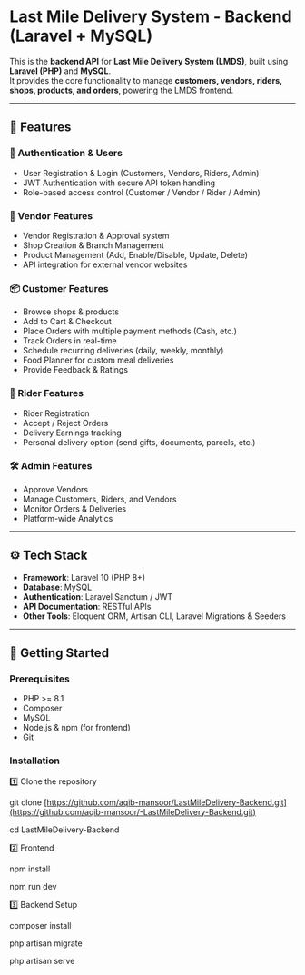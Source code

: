 # Last Mile Delivery System - Backend (Laravel + MySQL) 

This is the **backend API** for **Last Mile Delivery System (LMDS)**, built using **Laravel (PHP)** and **MySQL**.  
It provides the core functionality to manage **customers, vendors, riders, shops, products, and orders**, powering the LMDS frontend.

---

## 🔹 Features

### 👤 Authentication & Users
- User Registration & Login (Customers, Vendors, Riders, Admin)
- JWT Authentication with secure API token handling
- Role-based access control (Customer / Vendor / Rider / Admin)

### 🛒 Vendor Features
- Vendor Registration & Approval system
- Shop Creation & Branch Management
- Product Management (Add, Enable/Disable, Update, Delete)
- API integration for external vendor websites

### 📦 Customer Features
- Browse shops & products
- Add to Cart & Checkout
- Place Orders with multiple payment methods (Cash, etc.)
- Track Orders in real-time
- Schedule recurring deliveries (daily, weekly, monthly)
- Food Planner for custom meal deliveries
- Provide Feedback & Ratings

### 🚴 Rider Features
- Rider Registration
- Accept / Reject Orders
- Delivery Earnings tracking
- Personal delivery option (send gifts, documents, parcels, etc.)

### 🛠 Admin Features
- Approve Vendors
- Manage Customers, Riders, and Vendors
- Monitor Orders & Deliveries
- Platform-wide Analytics

---

## ⚙️ Tech Stack

- **Framework**: Laravel 10 (PHP 8+)
- **Database**: MySQL
- **Authentication**: Laravel Sanctum / JWT
- **API Documentation**: RESTful APIs
- **Other Tools**: Eloquent ORM, Artisan CLI, Laravel Migrations & Seeders

---

## 🚀 Getting Started

### Prerequisites
- PHP >= 8.1
- Composer
- MySQL
- Node.js & npm (for frontend)
- Git

### Installation


1️⃣ Clone the repository

git clone [https://github.com/aqib-mansoor/LastMileDelivery-Backend.git](https://github.com/aqib-mansoor/-LastMileDelivery-Backend.git)

cd LastMileDelivery-Backend

2️⃣ Frontend

npm install

npm run dev


3️⃣ Backend Setup

composer install

php artisan migrate

php artisan serve

